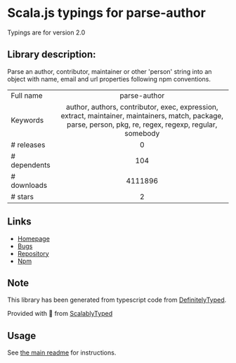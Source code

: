 
# Scala.js typings for parse-author

Typings are for version 2.0

## Library description:
Parse an author, contributor, maintainer or other 'person' string into an object with name, email and url properties following npm conventions.

|                    |                 |
| ------------------ | :-------------: |
| Full name          | parse-author |
| Keywords           | author, authors, contributor, exec, expression, extract, maintainer, maintainers, match, package, parse, person, pkg, re, regex, regexp, regular, somebody |
| # releases         | 0 |
| # dependents       | 104 |
| # downloads        | 4111896 |
| # stars            | 2 |

## Links
- [Homepage](https://github.com/jonschlinkert/parse-author)
- [Bugs](https://github.com/jonschlinkert/parse-author/issues)
- [Repository](https://github.com/jonschlinkert/parse-author)
- [Npm](https://www.npmjs.com/package/parse-author)
    


## Note
This library has been generated from typescript code from [DefinitelyTyped](https://definitelytyped.org).

Provided with :purple_heart: from [ScalablyTyped](https://github.com/oyvindberg/ScalablyTyped)

## Usage
See [the main readme](../../readme.md) for instructions.


